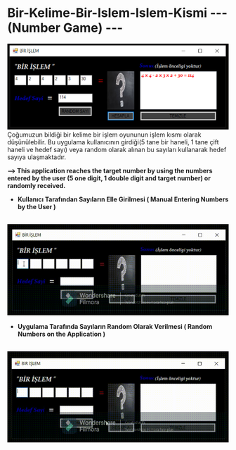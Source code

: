 # Bir-Kelime-Bir-Islem-Islem-Kismi --- (Number Game) ---

![CSharp-Form---Bir-Kelime-Bir-Islem---Kelime-Kismi](anaEkran.PNG) </br>
Çoğumuzun bildiği bir kelime bir işlem oyununun işlem kısmı olarak düşünülebilir. Bu uygulama kullanıcının girdiği(5 tane bir haneli, 1 tane çift haneli ve hedef sayı) veya random olarak alınan bu sayıları kullanarak hedef sayıya ulaşmaktadır.

<strong> --> This application reaches the target number by using the numbers entered by the user (5 one digit, 1 double digit and target number) or randomly received.<strong>

<ul>
  <li>Kullanıcı Tarafından Sayıların Elle Girilmesi <strong> ( Manual Entering Numbers by the User )<strong> </li> </br>
</ul>  

![CSharp-Form---Bir-Kelime-Bir-Islem---Kelime-Kismi](Manuel_Trim.gif)

<ul>
  <li>Uygulama Tarafında Sayıların Random Olarak Verilmesi <strong> ( Random Numbers on the Application ) <strong> </li> </br>
</ul>  

![CSharp-Form---Bir-Kelime-Bir-Islem---Kelime-Kismi](Random_Trim.gif)
